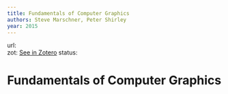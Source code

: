 ```yaml
---
title: Fundamentals of Computer Graphics
authors: Steve Marschner, Peter Shirley
year: 2015
---
```

url:  
zot: [See in Zotero](zotero://select/items/@marschnerFundamentalsComputerGraphics2015)
status:
# Fundamentals of Computer Graphics





